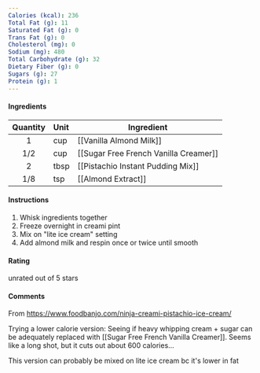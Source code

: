 ```yaml
---
Calories (kcal): 236
Total Fat (g): 11
Saturated Fat (g): 0
Trans Fat (g): 0
Cholesterol (mg): 0
Sodium (mg): 480
Total Carbohydrate (g): 32
Dietary Fiber (g): 0
Sugars (g): 27
Protein (g): 1
---
```

#### Ingredients

| Quantity | Unit | Ingredient                            |
| :------: | :--- | ------------------------------------- |
|    1     | cup  | [[Vanilla Almond Milk]]               |
|   1/2    | cup  | [[Sugar Free French Vanilla Creamer]] |
|    2     | tbsp | [[Pistachio Instant Pudding Mix]]     |
|   1/8    | tsp  | [[Almond Extract]]                    |

#### Instructions

1. Whisk ingredients together
2. Freeze overnight in creami pint
3. Mix on "lite ice cream" setting
4. Add almond milk and respin once or twice until smooth

#### Rating

unrated out of 5 stars

#### Comments

From https://www.foodbanjo.com/ninja-creami-pistachio-ice-cream/

Trying a lower calorie version: Seeing if heavy whipping cream + sugar can be adequately replaced with [[Sugar Free French Vanilla Creamer]]. Seems like a long shot, but it cuts out about 600 calories...

This version can probably be mixed on lite ice cream bc it's lower in fat